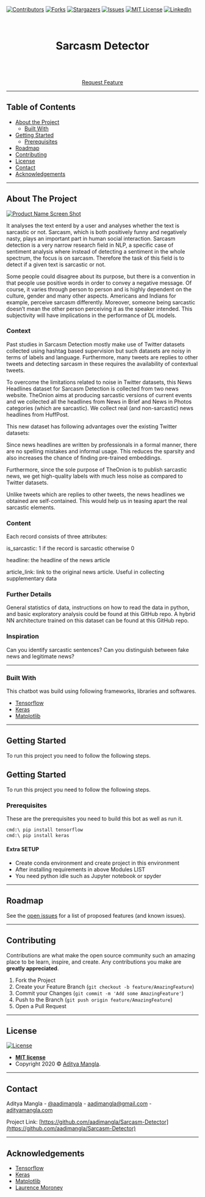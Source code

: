 [![Contributors][contributors-shield]][contributors-url]
[![Forks][forks-shield]][forks-url]
[![Stargazers][stars-shield]][stars-url]
[![Issues][issues-shield]](https://github.com/aadimangla/Sarcasm-Detector/issues)
[![MIT License][license-shield]][license-url]
[![LinkedIn][linkedin-shield]][linkedin-url]



<!-- PROJECT LOGO -->
<br />
<p align="center">
<!--   <a href="">
    <img src="images/logo.png" alt="Logo" width="80" height="80">
  </a> -->

  <h1 align="center">Sarcasm Detector</h1>

  <p align="center">
    <!-- An awesome README template to jumpstart your projects! -->
    <br />
<!--     <a href=""><strong>Explore the docs »</strong></a> -->
    <br />
    <br />
    <!--<a href="">View Demo</a>
    ·
    <a href="">Report Bug</a>
    · -->
    <a href="https://github.com/aadimangla/Sarcasm-Detector/issues">Request Feature</a>
  </p>
</p>


---
<!-- TABLE OF CONTENTS -->
## Table of Contents

* [About the Project](#about-the-project)
  * [Built With](#built-with)
* [Getting Started](#getting-started)
  * [Prerequisites](#prerequisites)
* [Roadmap](#roadmap)
* [Contributing](#contributing)
* [License](#license)
* [Contact](#contact)
* [Acknowledgements](#acknowledgements)

---

<!-- ABOUT THE PROJECT -->
## About The Project

[![Product Name Screen Shot][product-screenshot]](images/product.png)

It analyses the text enterd by a user and analyses whether the text is sarcastic or not. Sarcasm, which is both positively funny and negatively nasty, plays an important part in human social interaction. Sarcasm detection is a very narrow research field in NLP, a specific case of sentiment analysis where instead of detecting a sentiment in the whole spectrum, the focus is on sarcasm. Therefore the task of this field is to detect if a given text is sarcastic or not.

Some people could disagree about its purpose, but there is a convention in that people use positive words in order to convey a negative message. Of course, it varies through person to person and is highly dependent on the culture, gender and many other aspects. Americans and Indians for example, perceive sarcasm differently.
Moreover, someone being sarcastic doesn’t mean the other person perceiving it as the speaker intended. This subjectivity will have implications in the performance of DL models.

### Context
Past studies in Sarcasm Detection mostly make use of Twitter datasets collected using hashtag based supervision but such datasets are noisy in terms of labels and language. Furthermore, many tweets are replies to other tweets and detecting sarcasm in these requires the availability of contextual tweets.

To overcome the limitations related to noise in Twitter datasets, this News Headlines dataset for Sarcasm Detection is collected from two news website. TheOnion aims at producing sarcastic versions of current events and we collected all the headlines from News in Brief and News in Photos categories (which are sarcastic). We collect real (and non-sarcastic) news headlines from HuffPost.

This new dataset has following advantages over the existing Twitter datasets:

Since news headlines are written by professionals in a formal manner, there are no spelling mistakes and informal usage. This reduces the sparsity and also increases the chance of finding pre-trained embeddings.

Furthermore, since the sole purpose of TheOnion is to publish sarcastic news, we get high-quality labels with much less noise as compared to Twitter datasets.

Unlike tweets which are replies to other tweets, the news headlines we obtained are self-contained. This would help us in teasing apart the real sarcastic elements.

### Content
Each record consists of three attributes:

is_sarcastic: 1 if the record is sarcastic otherwise 0

headline: the headline of the news article

article_link: link to the original news article. Useful in collecting supplementary data

### Further Details
General statistics of data, instructions on how to read the data in python, and basic exploratory analysis could be found at this GitHub repo. A hybrid NN architecture trained on this dataset can be found at this GitHub repo.

### Inspiration
Can you identify sarcastic sentences? Can you distinguish between fake news and legitimate news?

---

### Built With
This chatbot was build using following frameworks, libraries and softwares.
* [Tensorflow](https://www.tensorflow.org/)
* [Keras](https://keras.io/)
* [Matplotlib](https://matplotlib.org/)

---
<!-- GETTING STARTED -->
## Getting Started

To run this project you need to follow the following steps.

## Getting Started

To run this project you need to follow the following steps.

### Prerequisites

These are the prerequisites you need to build this bot as well as run it.

```sh
cmd:\ pip install tensorflow
cmd:\ pip install keras
```
#### Extra SETUP
- Create conda environment and create project in this environment
- After installing requirements in above Modules LIST
- You need python idle such as Jupyter notebook or spyder
<!-- #### How to Train ?
- ##### To use default Rasa configs
```sh
$ rasa train
```
- ##### To use spacy config pipeline (Fast to train)
```sh
$ rasa train -c spacy_config.yml
```
-->

<!-- #### How to run 
- ##### To run action server
```sh
$ rasa run actions --actions actionserver.actions
```
- ##### To run rasa in debug mode to inspect slot filling and entities ..,
```sh
$ rasa shell --debug
```
- ##### To run rasa in normal shell
```sh
$ rasa shell
```
-->

---

<!-- ROADMAP -->
## Roadmap

See the [open issues](https://github.com/aadimangla/Sarcasm-Detector/issues) for a list of proposed features (and known issues).


---
<!-- CONTRIBUTING -->
## Contributing

Contributions are what make the open source community such an amazing place to be learn, inspire, and create. Any contributions you make are **greatly appreciated**.

1. Fork the Project
2. Create your Feature Branch (`git checkout -b feature/AmazingFeature`)
3. Commit your Changes (`git commit -m 'Add some AmazingFeature'`)
4. Push to the Branch (`git push origin feature/AmazingFeature`)
5. Open a Pull Request

---

<!-- LICENSE -->


## License

[![License](http://img.shields.io/:license-mit-blue.svg?style=flat-square)](http://badges.mit-license.org)

- **[MIT license](http://opensource.org/licenses/mit-license.php)**
- Copyright 2020 © <a href="http://adityamangla.com" target="_blank">Aditya Mangla</a>.

---

<!-- CONTACT -->
## Contact

Aditya Mangla - [@aadimangla](https://twitter.com/aadimangla) - aadimangla@gmail.com - [adityamangla.com](http://www.adityamangla.com/index.html)

Project Link: [https://github.com/aadimangla/Sarcasm-Detector](https://github.com/aadimangla/Sarcasm-Detector)

---

<!-- ACKNOWLEDGEMENTS -->
## Acknowledgements
* [Tensorflow](https://www.tensorflow.org/)
* [Keras](https://keras.io/)
* [Matplotlib](https://matplotlib.org/)
* [Laurence Moroney](http://www.laurencemoroney.com/)




<!-- MARKDOWN LINKS & IMAGES -->
<!-- https://www.markdownguide.org/basic-syntax/#reference-style-links -->
[contributors-shield]: https://img.shields.io/github/contributors/aadimangla/Sarcasm-Detector.svg?style=flat-square
[contributors-url]: https://github.com/aadimangla/Sarcasm-Detector/graphs/contributors
[forks-shield]: https://img.shields.io/github/forks/aadimangla/Sarcasm-Detector.svg?style=flat-square
[forks-url]: https://github.com/aadimangla/Sarcasm-Detector/network/members
[stars-shield]: https://img.shields.io/github/stars/aadimangla/Sarcasm-Detector.svg?style=flat-square
[stars-url]: https://github.com/aadimangla/Sarcasm-Detector/stargazers
[issues-shield]: https://img.shields.io/github/issues/aadimangla/Sarcasm-Detector.svg?style=flat-square
[issues-url]: https://github.com/aadimangla/Sarcasm-Detector/issues
[license-shield]: https://img.shields.io/github/license/aadimangla/Sarcasm-Detector.svg?style=flat-square
[license-url]: https://github.com/aadimangla/Sarcasm-Detector/blob/master/LICENSE.txt
[linkedin-shield]: https://img.shields.io/badge/-LinkedIn-black.svg?style=flat-square&logo=linkedin&colorB=555
[linkedin-url]: https://linkedin.com/in/aadimangla
[product-screenshot]: images/screenshot.png
